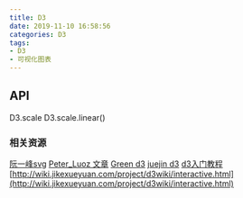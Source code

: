 ```yaml
---
title: D3
date: 2019-11-10 16:58:56
categories: D3
tags:
- D3
- 可视化图表
---
```

## API
D3.scale
D3.scale.linear()

### 相关资源
[阮一峰svg](http://www.ruanyifeng.com/blog/2018/08/svg.html)
[Peter_Luoz 文章](https://blog.csdn.net/Peter_Luoz/article/details/89213575)
[Green d3](https://greenmzc.github.io/2016/11/07/D3-js%E4%B8%8A%E6%89%8B%E2%80%94%E2%80%94%E9%A5%BC%E7%8A%B6%E5%9B%BE/)
[juejin d3](https://juejin.im/entry/59156c4b8d6d8100585ef337)
[d3入门教程](https://github.com/gafish/gafish.github.com/issues/4)
[http://wiki.jikexueyuan.com/project/d3wiki/interactive.html](http://wiki.jikexueyuan.com/project/d3wiki/interactive.html)
